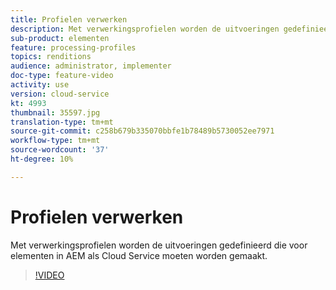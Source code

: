 ```yaml
---
title: Profielen verwerken
description: Met verwerkingsprofielen worden de uitvoeringen gedefinieerd die voor elementen in AEM als Cloud Service moeten worden gemaakt.
sub-product: elementen
feature: processing-profiles
topics: renditions
audience: administrator, implementer
doc-type: feature-video
activity: use
version: cloud-service
kt: 4993
thumbnail: 35597.jpg
translation-type: tm+mt
source-git-commit: c258b679b335070bbfe1b78489b5730052ee7971
workflow-type: tm+mt
source-wordcount: '37'
ht-degree: 10%

---
```



# Profielen verwerken

Met verwerkingsprofielen worden de uitvoeringen gedefinieerd die voor elementen in AEM als Cloud Service moeten worden gemaakt.

>[!VIDEO](https://video.tv.adobe.com/v/35597/?quality=12&learn=on&hidetitle=true)
